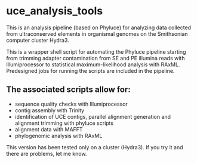 # uce_analysis_tools

This is an analysis pipeline (based on Phyluce) for analyzing data collected from ultraconserved elements in organismal genomes on the Smithsonian computer cluster Hydra3.

This is a wrapper shell script for automating the Phyluce pipeline starting from trimming adapter contamination from SE and PE illumina reads with Illumiprocessor to statistical maximum-likelihood analysis with RAxML. Predesigned jobs for running the scripts are included in the pipeline.

## The associated scripts allow for:
* sequence quality checks with Illumiprocessor
* contig assembly with Trinity 
* identification of UCE contigs, parallel alignment generation and alignment trimming with phyluce scripts
* alignment data with MAFFT
* phylogenomic analysis with RAxML

This version has been tested only on a cluster (Hydra3). If you try it and there are problems, let me know. 

